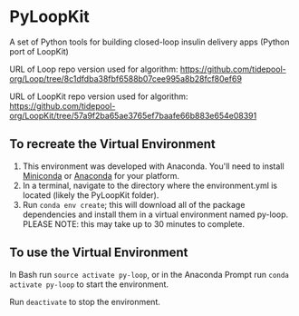 # PyLoopKit
A set of Python tools for building closed-loop insulin delivery apps (Python port of LoopKit)

URL of Loop repo version used for algorithm: https://github.com/tidepool-org/Loop/tree/8c1dfdba38fbf6588b07cee995a8b28fcf80ef69

URL of LoopKit repo version used for algorithm: https://github.com/tidepool-org/LoopKit/tree/57a9f2ba65ae3765ef7baafe66b883e654e08391

## To recreate the Virtual Environment
1. This environment was developed with Anaconda. You'll need to install [Miniconda](https://conda.io/miniconda.html) or [Anaconda](https://anaconda-installer.readthedocs.io/en/latest/) for your platform.
2. In a terminal, navigate to the directory where the environment.yml 
is located (likely the PyLoopKit folder).
3. Run `conda env create`; this will download all of the package dependencies
and install them in a virtual environment named py-loop. PLEASE NOTE: this
may take up to 30 minutes to complete.

## To use the Virtual Environment
In Bash run `source activate py-loop`, or in the Anaconda Prompt
run `conda activate py-loop` to start the environment.

Run `deactivate` to stop the environment.

